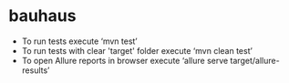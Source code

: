 # bauhaus

* To run tests execute ‘mvn test’
* To run tests with clear 'target' folder execute ‘mvn clean test’
* To open Allure reports in browser execute ‘allure serve target/allure-results’